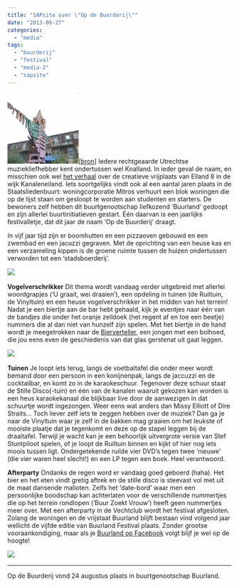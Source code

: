 ```yaml
---
title: "SAPsite over \"Op de Buurderij\""
date: "2013-09-27"
categories: 
  - "media"
tags: 
  - "buurderij"
  - "festival"
  - "media-2"
  - "sapsite"
---
```


![buurderij sapsite](images/buurderij-sapsite.jpg)\[[bron](http://www.sapsite.nl/festivals/op-de-buurderij/8262)\] Iedere rechtgeaarde Utrechtse muziekliefhebber kent ondertussen wel Knalland. In ieder geval de naam, en misschien ook wel [het verhaal](http://www.sapsite.nl/muziek/interview-met-tommy-ebben/8174) over de creatieve vrijplaats van Eiland 8 in de wijk Kanaleneiland. Iets soortgelijks vindt ook al een aantal jaren plaats in de Staatsliedenbuurt: woningcorporatie Mitros verhuurt een blok woningen die op de lijst staan om gesloopt te worden aan studenten en starters. De bewoners zelf hebben dit buurtgenootschap liefkozend ‘Buurland’ gedoopt en zijn allerlei buurtinitiatieven gestart. Één daarvan is een jaarlijks festivalletje, dat dit jaar de naam ‘Op de Buurderij’ draagt.

In vijf jaar tijd zijn er boomhutten en een pizzaoven gebouwd en een zwembad en een jacuzzi gegraven. Met de oprichting van een heuse kas en een verzameling kippen is de groene ruimte tussen de huizen ondertussen verworden tot een ‘stadsboerderij’.

![](images/Buurderij2.JPG)

**Vogelverschrikker** Dit thema wordt vandaag verder uitgebreid met allerlei woordgrapjes (‘U graait, wei draaien’), een opdeling in tuinen (de Ruiltuin, de Vinyltuin) en een heuse vogelverschrikker in het midden van het terrein! Nadat je een biertje aan de bar hebt gehaald, kijk je eventjes naar één van de bandjes die onder het oranje zeildoek (het regent af en toe een beetje) nummers die al dan niet van hunzelf zijn spelen. Met het biertje in de hand wordt je meegetrokken naar de [Bierverteller](http://debierverteller.nl/), een jongen met een bolhoed, die jou eens even de geschiedenis van dat glas gerstenat uit gaat leggen.

![](images/Buurderij3.JPG)

**Tuinen** Je loopt iets terug, langs de voetbaltafel die onder meer wordt bemand door een persoon in een konijnenpak, langs de jaccuzzi en de cocktailbar, en komt zo in de karaokeschuur. Tegenover deze schuur staat de Stille Disco(-tuin) en één van de kanalen waaruit gekozen kan worden is een heus karaokekanaal die blijkbaar live door de aanwezigen in dat schuurtje wordt ingezongen. Weer eens wat anders dan Missy Elliott of Dire Straits... Toch liever zelf iets te zeggen hebben over de muziek? Dan ga je naar de Vinyltuin waar je zelf in de bakken mag graaien om het leukste of mooiste plaatje dat je tegenkomt en deze op de stapel leggen bij de draaitafel. Terwijl je wacht kan je een behoorlijk uitvergrote versie van Stef Stuntpiloot spelen, of je loopt de Ruiltuin binnen en kijkt of hier nog iets moois tussen ligt. Ondergetekende ruilde vier DVD’s tegen twee ‘nieuwe’ (die vier waren heel slecht!) en een LP tegen een boek. Heel verantwoord.

**Afterparty** Ondanks de regen word er vandaag goed geboerd (haha). Het bier en het eten vindt gretig aftrek en de stille disco is steevast vol met uit de maat dansende malloten. Zelfs het ‘date-bord’ waar men een persoonlijke boodschap kan achterlaten voor de verschillende nummertjes die op het terrein rondlopen (‘Buur Zoekt Vrouw’) heeft geen nummertjes meer over. Met een afterparty in de Vechtclub wordt het festival afgesloten. Zolang de woningen en de vrijstaat Buurland blijft bestaan vind volgend jaar wellicht de vijfde editie van Buurland Festival plaats. Zonder grootse vooraankondiging, maar als je [Buurland op Facebook](https://www.facebook.com/buurland.utrecht) volgt blijf je wel op de hoogte!

![](images/buurderij1.JPG)

* * *

Op de Buurderij vond 24 augustus plaats in buurtgenootschap Buurland.
